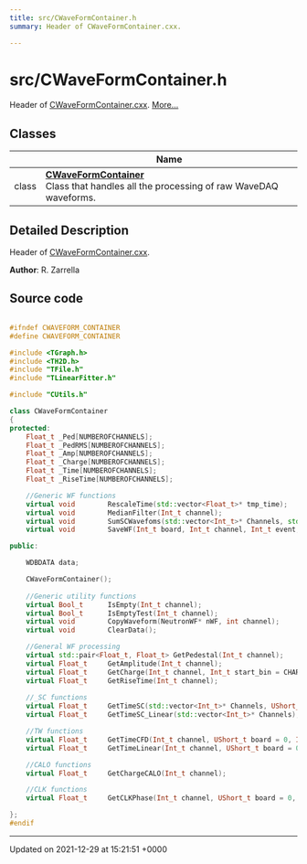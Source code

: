 ```yaml
---
title: src/CWaveFormContainer.h
summary: Header of CWaveFormContainer.cxx. 

---
```


# src/CWaveFormContainer.h

Header of [CWaveFormContainer.cxx](/Files/CWaveFormContainer_8cxx.md#file-cwaveformcontainer.cxx).  [More...](#detailed-description)

## Classes

|                | Name           |
| -------------- | -------------- |
| class | **[CWaveFormContainer](/Classes/classCWaveFormContainer.md)** <br>Class that handles all the processing of raw WaveDAQ waveforms.  |

## Detailed Description

Header of [CWaveFormContainer.cxx](/Files/CWaveFormContainer_8cxx.md#file-cwaveformcontainer.cxx). 

**Author**: R. Zarrella 



## Source code

```cpp

#ifndef CWAVEFORM_CONTAINER
#define CWAVEFORM_CONTAINER

#include <TGraph.h>
#include <TH2D.h>
#include "TFile.h"
#include "TLinearFitter.h"

#include "CUtils.h"

class CWaveFormContainer
{
protected:
    Float_t _Ped[NUMBEROFCHANNELS];         
    Float_t _PedRMS[NUMBEROFCHANNELS];      
    Float_t _Amp[NUMBEROFCHANNELS];         
    Float_t _Charge[NUMBEROFCHANNELS];      
    Float_t _Time[NUMBEROFCHANNELS];        
    Float_t _RiseTime[NUMBEROFCHANNELS];    

    //Generic WF functions
    virtual void        RescaleTime(std::vector<Float_t>* tmp_time);
    virtual void        MedianFilter(Int_t channel);
    virtual void        SumSCWavefoms(std::vector<Int_t>* Channels, std::vector<Float_t>* SC_Sum_W, std::vector<Float_t>* SC_Sum_T);
    virtual void        SaveWF(Int_t board, Int_t channel, Int_t event, TFile* fOut, TString detector, TString tag="");

public:

    WDBDATA data;                           

    CWaveFormContainer();
    
    //Generic utility functions
    virtual Bool_t      IsEmpty(Int_t channel);
    virtual Bool_t      IsEmptyTest(Int_t channel);
    virtual void        CopyWaveform(NeutronWF* nWF, int channel);
    virtual void        ClearData();

    //General WF processing
    virtual std::pair<Float_t, Float_t> GetPedestal(Int_t channel);
    virtual Float_t     GetAmplitude(Int_t channel);
    virtual Float_t     GetCharge(Int_t channel, Int_t start_bin = CHARGESTARTBIN, Int_t stop_bin = CHARGESTOPBIN);
    virtual Float_t     GetRiseTime(Int_t channel);
    
    //_SC functions
    virtual Float_t     GetTimeSC(std::vector<Int_t>* Channels, UShort_t BoardId = 0, Int_t event = -1, TFile* fOut = nullptr);
    virtual Float_t     GetTimeSC_Linear(std::vector<Int_t>* Channels);

    //TW functions
    virtual Float_t     GetTimeCFD(Int_t channel, UShort_t board = 0, Int_t event=-1, TFile* fOut=nullptr, TString detector="");
    virtual Float_t     GetTimeLinear(Int_t channel, UShort_t board = 0, Int_t event=-1, TFile* fOut=nullptr, TString detector="");

    //CALO functions
    virtual Float_t     GetChargeCALO(Int_t channel);

    //CLK functions
    virtual Float_t     GetCLKPhase(Int_t channel, UShort_t board = 0, Int_t event = -1, TFile* fOut = nullptr);

};
#endif
```


-------------------------------

Updated on 2021-12-29 at 15:21:51 +0000
